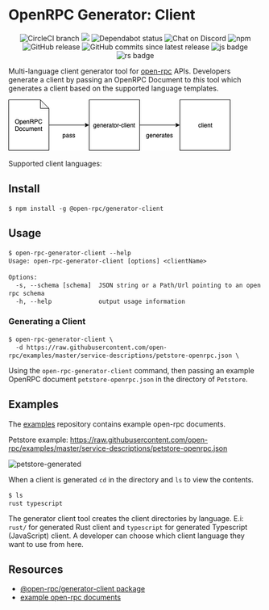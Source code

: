 # OpenRPC Generator: Client

<center>
  <span>
    <img alt="CircleCI branch" src="https://img.shields.io/circleci/project/github/open-rpc/generator-client/master.svg">
    <img src="https://codecov.io/gh/open-rpc/generator-client/branch/master/graph/badge.svg" />
    <img alt="Dependabot status" src="https://api.dependabot.com/badges/status?host=github&repo=open-rpc/generator-client" />
    <img alt="Chat on Discord" src="https://img.shields.io/badge/chat-on%20discord-7289da.svg" />
    <img alt="npm" src="https://img.shields.io/npm/dt/@open-rpc/generator-client.svg" />
    <img alt="GitHub release" src="https://img.shields.io/github/release/open-rpc/generator-client.svg" />
    <img alt="GitHub commits since latest release" src="https://img.shields.io/github/commits-since/open-rpc/generator-client/latest.svg" />
    <img alt="js badge" src="https://img.shields.io/badge/js-javascript-yellow.svg" />
    <img alt="rs badge" src="https://img.shields.io/badge/rs-rust-brown.svg" />
  </span>
</center>


Multi-language client generator tool for [open-rpc](https://github.com/open-rpc/spec) APIs. Developers generate a client by passing an OpenRPC Document to _this_ tool which generates a client based on the supported language templates.

![overview diagram](https://github.com/open-rpc/design/blob/master/diagrams/generator-client/open-rpc-diagrams.png?raw=true)

Supported client languages:

## Install

```shell
$ npm install -g @open-rpc/generator-client
```

## Usage

```shell
$ open-rpc-generator-client --help
Usage: open-rpc-generator-client [options] <clientName>

Options:
  -s, --schema [schema]  JSON string or a Path/Url pointing to an open rpc schema
  -h, --help             output usage information
```

### Generating a Client

```shell
$ open-rpc-generator-client \
  -d https://raw.githubusercontent.com/open-rpc/examples/master/service-descriptions/petstore-openrpc.json \
```

Using the `open-rpc-generator-client` command, then passing an example OpenRPC document `petstore-openrpc.json` in the directory of `Petstore`.

## Examples

The [examples](https://github.com/open-rpc/examples/tree/master/service-descriptions) repository contains example open-rpc documents.

Petstore example: https://raw.githubusercontent.com/open-rpc/examples/master/service-descriptions/petstore-openrpc.json

![petstore-generated](https://github.com/stevanlohja/design/blob/master/videos-gifs/generator-client/001-generate-client-demo/001-generate-client-demo.gif?raw=true)

When a client is generated `cd` in the directory and `ls` to view the contents.

```shell
$ ls
rust typescript
```

The generator client tool creates the client directories by language. E.i: `rust/` for generated Rust client and `typescript` for generated Typescript (JavaScript) client. A developer can choose which client language they want to use from here.

## Resources

- [@open-rpc/generator-client package](https://www.npmjs.com/package/@open-rpc/generator-client)
- [example open-rpc documents](https://github.com/open-rpc/examples/tree/master/service-descriptions)
